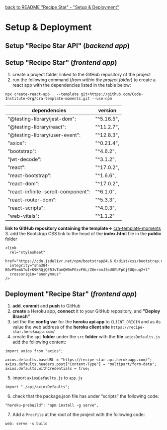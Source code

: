 [back to README "Recipe Star" - "Setup & Deployment"](./../README.md#setup-and-deployment)
# Setup & Deployment
## Setup "Recipe Star API" (*backend app*)








## Setup "Recipe Star" (*frontend app*)
1. create a project folder linked to the GitHub repository of the project
2. run the following command (*from within the project folder*) to create a react app with the dependencies listed in the table below:
```
npx create-react-app . --template git+https://github.com/Code-Institute-Org/cra-template-moments.git --use-npm
```
|dependencies|version|
|---|---|
|"@testing-library/jest-dom":| "^5.16.5",|
|"@testing-library/react":| "^11.2.7",|
|"@testing-library/user-event":| "^12.8.3",|
|"axios":| "^0.21.4",|
|"bootstrap":| "^4.6.2",|
|"jwt-decode":| "^3.1.2",|
|"react":| "^17.0.2",|
|"react-bootstrap":| "^1.6.6",|
|"react-dom":| "^17.0.2",|
|"react-infinite-scroll-component":| "^6.1.0",|
|"react-router-dom":| "^5.3.3",|
|"react-scripts":| "^4.0.3",|
|"web-vitals":| "^1.1.2"|  
**link to GitHub repository containing the template->** [cra-template-moments](https://github.com/Code-Institute-Org/cra-template-moments)
3. add the Bootstrap CSS link to the head of the **index.html** file in the **public** folder
```
<link
  rel="stylesheet"
  href="https://cdn.jsdelivr.net/npm/bootstrap@4.6.0/dist/css/bootstrap.min.css"
  integrity="sha384-B0vP5xmATw1+K9KRQjQERJvTumQW0nPEzvF6L/Z6nronJ3oUOFUFpCjEUQouq2+l"
  crossorigin="anonymous"
/>
```
## Deployment "Recipe Star" (*frontend app*)
1. **add**, **commit** and **push** to GitHub
2. **create** a Heroku app, **connect** it to your GitHub repository, and **"Deploy Branch"**
3. set the the **config var** for the **heroku api app** to `CLIENT_ORIGIN` and as its value the web address of the **heroku client site** `https://recipe-star.herokuapp.com/`
4. create the `api` **folder** under the `src` **folder** with the **file** `axiosDefaults.js` add the following content:  
```
import axios from "axios";

axios.defaults.baseURL = "https://recipe-star-api.herokuapp.com/";
axios.defaults.headers.post["Content-Type"] = "multipart/form-data";
axios.defaults.withCredentials = true;
```  
5. import `axiosDefaults.js` to `app.js`  
```
import "./api/axiosDefaults";
```  
6. check that the package.json file has under “scripts” the following code:  
```
"heroku-prebuild": "npm install -g serve",
```  
7. Add a `Procfile` at the root of the project with the following code:  
```
web: serve -s build
``` 
